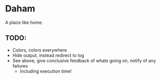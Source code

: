# Daham

A place like home.

## TODO:

- Colors, colors everywhere
- Hide output, instead redirect to log
- See above, give conclusive feedback of whats going on, notify of any failures
  - Including execution time!  
